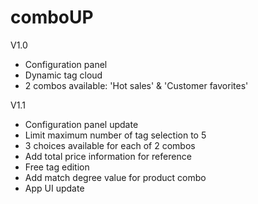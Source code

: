 # comboUP

V1.0

- Configuration panel
- Dynamic tag cloud
- 2 combos available: 'Hot sales' & 'Customer favorites'

V1.1

- Configuration panel update
- Limit maximum number of tag selection to 5
- 3 choices available for each of 2 combos
- Add total price information for reference
- Free tag edition
- Add match degree value for product combo
- App UI update
